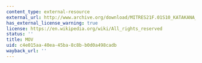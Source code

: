 ```yaml
---
content_type: external-resource
external_url: http://www.archive.org/download/MITRES21F.01S10_KATAKANA_EXERCISES/1c12.mov
has_external_license_warning: true
license: https://en.wikipedia.org/wiki/All_rights_reserved
status: ''
title: MOV
uid: c4e015aa-40ea-45ba-8c8b-b0d0a498cadb
wayback_url: ''
---
```


